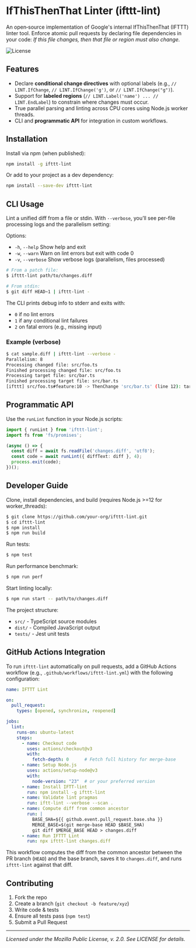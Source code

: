 # IfThisThenThat Linter (ifttt-lint)

An open‑source implementation of Google's internal IfThisThenThat (IFTTT) linter tool. Enforce atomic pull requests by declaring file dependencies in your code: _If this file changes, then that file or region must also change._

![License](https://img.shields.io/badge/license-MPL%202.0-blue.svg)

## Features
- Declare **conditional change directives** with optional labels (e.g., `// LINT.IfChange`, `// LINT.IfChange('g')`, or `// LINT.IfChange("g")`).
- Support for **labeled regions** (`// LINT.Label('name') ... // LINT.EndLabel`) to constrain where changes must occur.
- True parallel parsing and linting across CPU cores using Node.js worker threads.
- CLI and **programmatic API** for integration in custom workflows.

## Installation
Install via npm (when published):
```bash
npm install -g ifttt-lint
```
Or add to your project as a dev dependency:
```bash
npm install --save-dev ifttt-lint
```

## CLI Usage
Lint a unified diff from a file or stdin. With `--verbose`, you’ll see per-file processing logs and the parallelism setting:

Options:
- `-h`, `--help`     Show help and exit
- `-w`, `--warn`     Warn on lint errors but exit with code 0
- `-v`, `--verbose`  Show verbose logs (parallelism, files processed)

```bash
# From a patch file:
$ ifttt-lint path/to/changes.diff

# From stdin:
$ git diff HEAD~1 | ifttt-lint -
```
The CLI prints debug info to stderr and exits with:
- `0` if no lint errors
- `1` if any conditional lint failures
- `2` on fatal errors (e.g., missing input)

### Example (verbose)
```bash
$ cat sample.diff | ifttt-lint --verbose -
Parallelism: 8
Processing changed file: src/foo.ts
Finished processing changed file: src/foo.ts
Processing target file: src/bar.ts
Finished processing target file: src/bar.ts
[ifttt] src/foo.ts#feature:10 -> ThenChange 'src/bar.ts' (line 12): target file 'src/bar.ts' not changed.
```

## Programmatic API
Use the `runLint` function in your Node.js scripts:
```ts
import { runLint } from 'ifttt-lint';
import fs from 'fs/promises';

(async () => {
  const diff = await fs.readFile('changes.diff', 'utf8');
  const code = await runLint({ diffText: diff }, 4);
  process.exit(code);
})();
```

## Developer Guide
Clone, install dependencies, and build (requires Node.js >=12 for worker_threads):
```bash
$ git clone https://github.com/your-org/ifttt-lint.git
$ cd ifttt-lint
$ npm install
$ npm run build
```
Run tests:
```bash
$ npm test
```
Run performance benchmark:
```bash
$ npm run perf
```
Start linting locally:
```bash
$ npm run start -- path/to/changes.diff
```

The project structure:
- `src/` - TypeScript source modules
- `dist/` - Compiled JavaScript output
- `tests/` - Jest unit tests

## GitHub Actions Integration

To run `ifttt-lint` automatically on pull requests, add a GitHub Actions workflow (e.g., `.github/workflows/ifttt-lint.yml`) with the following configuration:

```yaml
name: IFTTT Lint

on:
  pull_request:
    types: [opened, synchronize, reopened]

jobs:
  lint:
    runs-on: ubuntu-latest
    steps:
      - name: Checkout code
        uses: actions/checkout@v3
        with:
          fetch-depth: 0      # Fetch full history for merge-base
      - name: Setup Node.js
        uses: actions/setup-node@v3
        with:
          node-version: "23"  # or your preferred version
      - name: Install IFTT-lint
        run: npm install -g ifttt-lint
      - name: Validate lint pragmas
        run: iftt-lint --verbose --scan .
      - name: Compute diff from common ancestor
        run: |
          BASE_SHA=${{ github.event.pull_request.base.sha }}
          MERGE_BASE=$(git merge-base HEAD $BASE_SHA)
          git diff $MERGE_BASE HEAD > changes.diff
      - name: Run IFTTT Lint
        run: npx ifttt-lint changes.diff
```

This workflow computes the diff from the common ancestor between the PR branch (`HEAD`) and the base branch, saves it to `changes.diff`, and runs `ifttt-lint` against that diff.

## Contributing
1. Fork the repo
2. Create a branch (`git checkout -b feature/xyz`)
3. Write code & tests
4. Ensure all tests pass (`npm test`)
5. Submit a Pull Request

---
_Licensed under the Mozilla Public License, v. 2.0. See LICENSE for details._
